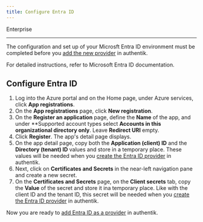 ```yaml
---
title: Configure Entra ID
---
```


<span class="badge badge--primary">Enterprise</span>

---

The configuration and set up of your Microsft Entra ID environment must be completed before you [add the new provider](./add-entra-provider.md) in authentik.

For detailed instructions, refer to Microsoft Entra ID documentation.

## Configure Entra ID

1. Log into the Azure portal and on the Home page, under Azure services, click **App registrations**.
2. On the **App registrations** page, click **New registration**.
3. On the **Register an application** page, define the **Name** of the app, and under **Supported account types select **Accounts in this organizational directory only**. Leave **Redirect URI** empty.
4. Click **Register**.
    The app's detail page displays.
5. On the app detail page, copy both the **Application (client) ID** and the **Directory (tenant) ID** values and store in a temporary place. These values will be needed when you [create the Entra ID provider](./add-entra-provider) in authentik.
6. Next, click on **Certificates and Secrets** in the near-left navigation pane and create a new secret.
7. On the **Certificates and Secrets** page, on the **Client secrets** tab, copy the **Value** of the secret and store it ina temporary place. Like with the client ID and the tenant ID, this secret will be needed when you [create the Entra ID provider](./add-entra-provider) in authentik.

Now you are ready to [add Entra ID as a provider](./add-entra-provider.md) in authentik.

